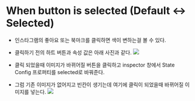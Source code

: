 # When button is selected (Default <-> Selected)
- 인스타그램의 좋아요 또는 북마크를 클릭하면 색이 변하는걸 볼 수 있다.
- 클릭하기 전의 하트 버튼과 속성 값은 아래 사진과 같다.
![](https://i.imgur.com/dib42xY.jpg)

- 클릭 되었을때 이미지가 바뀌어질 버튼을 클릭하고 inspector 창에서 State Config 프로퍼티를 selected로 바꿔준다.
- 그럼 기존 이미지가 없어지고 빈칸이 생기는데 여기에 클릭이 되었을때 바뀌어질 이미지를 넣는다.
![](https://i.imgur.com/jfrelKh.jpg)

